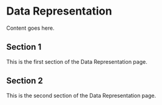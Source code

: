 # Data Representation

Content goes here.

## Section 1

This is the first section of the Data Representation page.

## Section 2

This is the second section of the Data Representation page.

